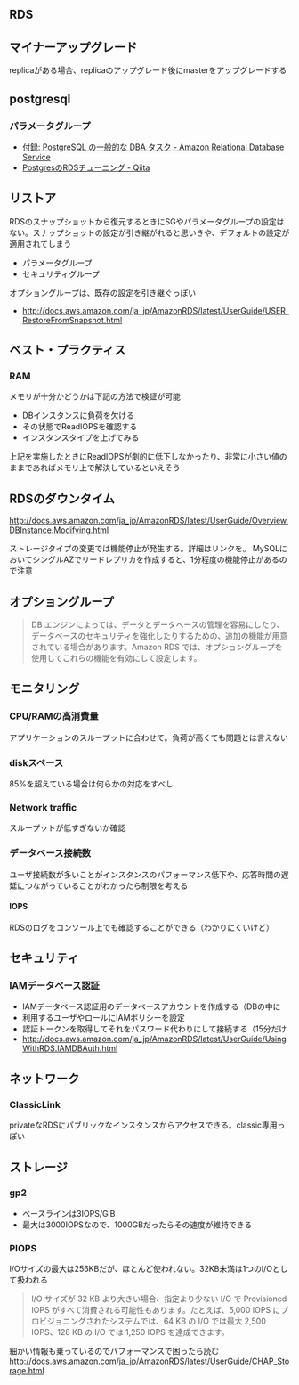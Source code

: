 ## RDS

## マイナーアップグレード
replicaがある場合、replicaのアップグレード後にmasterをアップグレードする

## postgresql
### パラメータグループ

* [付録: PostgreSQL の一般的な DBA タスク - Amazon Relational Database Service](http://docs.aws.amazon.com/ja_jp/AmazonRDS/latest/UserGuide/Appendix.PostgreSQL.CommonDBATasks.html#Appendix.PostgreSQL.CommonDBATasks.Parameters)
* [PostgresのRDSチューニング - Qiita](http://qiita.com/awakia/items/9981f37d5cbcbcd155eb)

## リストア
RDSのスナップショットから復元するときにSGやパラメータグループの設定はない。スナップショットの設定が引き継がれると思いきや、デフォルトの設定が適用されてしまう

- パラメータグループ
- セキュリティグループ

オプショングループは、既存の設定を引き継ぐっぽい

- http://docs.aws.amazon.com/ja_jp/AmazonRDS/latest/UserGuide/USER_RestoreFromSnapshot.html

## ベスト・プラクティス
### RAM
メモリが十分かどうかは下記の方法で検証が可能

- DBインスタンスに負荷を欠ける
- その状態でReadIOPSを確認する
- インスタンスタイプを上げてみる

上記を実施したときにReadIOPSが劇的に低下しなかったり、非常に小さい値のままであればメモリ上で解決しているといえそう

## RDSのダウンタイム
http://docs.aws.amazon.com/ja_jp/AmazonRDS/latest/UserGuide/Overview.DBInstance.Modifying.html

ストレージタイプの変更では機能停止が発生する。詳細はリンクを。
MySQLにおいてシングルAZでリードレプリカを作成すると、1分程度の機能停止があるので注意

## オプショングループ
> DB エンジンによっては、データとデータベースの管理を容易にしたり、データベースのセキュリティを強化したりするための、追加の機能が用意されている場合があります。Amazon RDS では、オプショングループを使用してこれらの機能を有効にして設定します。

## モニタリング
### CPU/RAMの高消費量
アプリケーションのスループットに合わせて。負荷が高くても問題とは言えない

### diskスペース
85%を超えている場合は何らかの対応をすべし

### Network traffic
スループットが低すぎないか確認

### データベース接続数
ユーザ接続数が多いことがインスタンスのパフォーマンス低下や、応答時間の遅延につながっていることがわかったら制限を考える

#### IOPS

RDSのログをコンソール上でも確認することができる（わかりにくいけど）

## セキュリティ
### IAMデータベース認証
- IAMデータベース認証用のデータベースアカウントを作成する（DBの中に
- 利用するユーザやロールにIAMポリシーを設定
- 認証トークンを取得してそれをパスワード代わりにして接続する（15分だけ
- http://docs.aws.amazon.com/ja_jp/AmazonRDS/latest/UserGuide/UsingWithRDS.IAMDBAuth.html

## ネットワーク
### ClassicLink
privateなRDSにパブリックなインスタンスからアクセスできる。classic専用っぽい

## ストレージ
### gp2
- ベースラインは3IOPS/GiB
- 最大は3000IOPSなので、1000GBだったらその速度が維持できる

### PIOPS
I/Oサイズの最大は256KBだが、ほとんど使われない。32KB未満は1つのI/Oとして扱われる

> I/O サイズが 32 KB より大きい場合、指定より少ない I/O で Provisioned IOPS がすべて消費される可能性もあります。たとえば、5,000 IOPS にプロビジョニングされたシステムでは、64 KB の I/O では最大 2,500 IOPS、128 KB の I/O では 1,250 IOPS を達成できます。

細かい情報も乗っているのでパフォーマンスで困ったら読む http://docs.aws.amazon.com/ja_jp/AmazonRDS/latest/UserGuide/CHAP_Storage.html
